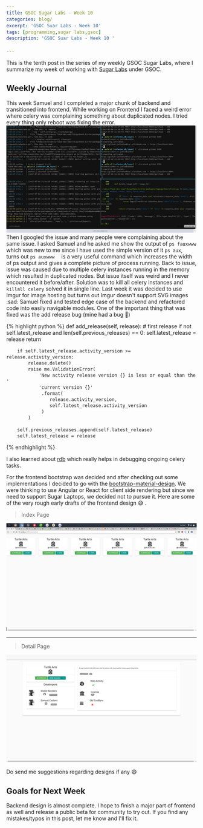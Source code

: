 ```yaml
---
title: GSOC Sugar Labs - Week 10
categories: blog/
excerpt: 'GSOC Suar Labs - Week 10'
tags: [programming,sugar labs,gsoc]
description: 'GSOC Suar Labs - Week 10 '

---
```

This is the tenth post in the series of my weekly GSOC Sugar Labs, where I summarize my week of working with [Sugar Labs](https://www.sugarlabs.org) under GSOC.

## Weekly Journal 
This week Samuel and I completed a major chunk of backend and transitioned into frontend. While working on Frontend I faced a weird error where celery was complaining something about duplicated nodes. I tried every thing only reboot was fixing the error.
<img src="/images/gsoc-week-10/celery_error.png" alt="Celery Error">
 Then I googled the issue and many people were complaining about the same issue. I asked Samuel and he asked me show the output of  `ps fauxwww ` which was new to me  since I have used the simple version of it `ps aux`, turns out `ps auxwww  ` is a very useful command which increases the width of ps output and gives a complete picture of process running. 
 Back to issue, issue was caused due to multiple celery instances running in the memory which resulted in duplicated nodes. 
 But issue itself was weird and I never encountered it before/after. Solution was to kill all celery instances and 
 `killall celery` solved it in single line.
 Last week it was decided to use Imgur for image hosting but turns out Imgur doesn't support SVG images :sad:
 Samuel fixed and tested edge case of the backend and refactored code into easily navigable modules. One of the important thing that was fixed was the add release bug (mine had a bug :bug:)

 {% highlight python %}
    def add_release(self, release):
        # first release
        if not self.latest_release and len(self.previous_releases) == 0:
            self.latest_release = release
            return

        if self.latest_release.activity_version >= release.activity_version:
            release.delete()
            raise me.ValidationError(
                'New activity release version {} is less or equal than the '
                'current version {}'
                 .format(
                    release.activity_version, 
                    self.latest_release.activity_version
                 )
            )
    
        self.previous_releases.append(self.latest_release)
        self.latest_release = release
 {% endhighlight %} 
 

I also learned about [rdb](https://stackoverflow.com/questions/12698212/how-to-debug-celery-django-tasks-running-locally-in-eclipse/36690646#36690646)
which really helps in debugging ongoing celery tasks.

For the frontend bootstrap was decided and after checking out some implementations I decided to go with the [bootstrap-material-design](https://github.com/FezVrasta/bootstrap-material-design). We were thinking to use Angular or React for client side rendering but since we need to support Sugar Laptops, we decided not to pursue it.
Here are some of the very rough early drafts of the frontend design :sweat_smile: .


<blockquote> Index Page </blockquote>
<img src="/images/gsoc-week-10/index.png" alt="Index Page">

<hr>

<blockquote> Detail Page </blockquote>
<img src="/images/gsoc-week-10/detail.png" alt="Detail Page">

Do send me suggestions regarding designs if any :smile:
## Goals for Next Week

Backend design is almost complete. I hope to finish a major part of frontend as well and release a public beta for community to try out. If you find any mistakes/typos in this post, let me know and I'll fix it. 


